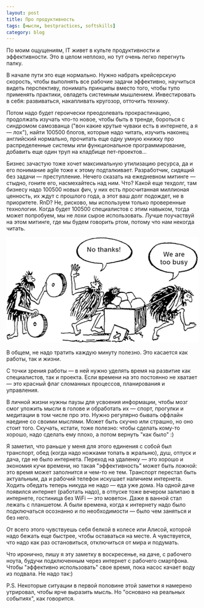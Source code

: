 ```yaml
---
layout: post
title: Про продуктивность
tags: [мысли, bestpractices, softskills]
category: blog
---
```

По моим ощущениям, IT живет в культе продуктивности и эффективности. Это в целом неплохо, но тут очень легко перегнуть палку.

В начале пути это еще нормально. Нужно набрать крейсерскую скорость, чтобы выполнять все рабочие задачи эффективно, научиться видеть перспективу, понимать принципы вместо того, чтобы тупо применять практики, овладеть системным мышлением. Инвестировать в себя: развиваться, накапливать кругозор, отточить технику.

Потом надо будет героически преодолевать прокрастинацию, продолжать изучать что-то новое, чтобы быть в тренде, бороться с синдромом самозванца ("вон какие крутые чуваки есть в интернете, а я — лох"), найти 100500 блогов, которые надо читать, изучить наконец английский нормально, прочитать еще одну умную книжку про распределенные системы или функциональное программирование, добавить еще один труп на кладбище пет-проектов...

Бизнес зачастую тоже хочет максимальную утилизацию ресурса, да и его понимание agile тоже к этому подталкивает. Разработчик, сидящий без задачи — преступление. Нечего сказать на ежедневном митинге — стыдно, гоните его, насмехайтесь над ним. Что? Какой еще техдолг, там бизнесу надо 100500 новых фич, у них есть просчитанная миллионая ценность, их ждут с прошлого года, а этот ваш долг подождет, не в приоритете. RnD? Не, рисково, мы используем только проверенные технологии. Когда будет 100500 специалистов с этим навыком, тогда может попробуем, мы не лохи сырое использовать. Лучше поучаствуй на этом митинге, где мы будем говорить ртом, потому что нам некогда читать.

![](/assets/images/too_busy.jpeg)

В общем, не надо тратить каждую минуту полезно. Это касается как работы, так и жизни.

С точки зрения работы — в ней нужно уделять время на развитие как специалистов, так и проекта. Если времени на это постоянно не хватает — это красный флаг сломанных процессов, планирования и управления.

В личной жизни нужны паузы для усвоения информации, чтобы мозг смог уложить мысли в голове и обработать их — спорт, прогулки и медитации в том числе про это. Нужно регулярно бывать оффлайн наедине со своими мыслями. Может быть скучно или страшно, но оно стоит того. Скучать, кстати, тоже полезно: чтобы сделать кому-то хорошо, надо сделать ему плохо, а потом вернуть "как было" :)

Я заметил, что раньше у меня для этого единения с собой был транспорт, обед (когда надо ножками топать в жральню), душ, отпуск и дача, где не было интернета. Переход на удаленку — это хорошо и экономия кучи времени, но такая "эффективность" может быть ложной: это время может заполнится и чем-то не тем. Транспорт перестал быть актуальным, да и рабочий телефон искушает наличием интернета. Ходить обедать теперь никуда не надо — еда уже дома. На одной даче появился интернет (работать надо), в отпуске тоже вечером залипаю в интернете, гостиница без WiFi — это моветон. Даже в ванной стал лежать с планшетом. А были времена, когда к интернету надо было подключаться осознанно и по необходимости — было чем заняться и без него.

От всего этого чувствуешь себя белкой в колесе или Алисой, которой надо бежать еще быстрее, чтобы оставаться на месте. А чувствуется, что надо как раз остановиться, отключиться от мира и подумать.

Что иронично, пишу я эту заметку в воскресенье, на даче, с рабочего ноута, будучи подключенным через интернет с рабочего смартфона. Чтобы "эффективно использовать" свое время, пока насос качает воду из подвала. Не надо так:)

P.S. Некоторые ситуации в первой половине этой заметки я намерено утрировал, чтобы ярче выразить мысль. Но "основано на реальных событиях", как говорится.

